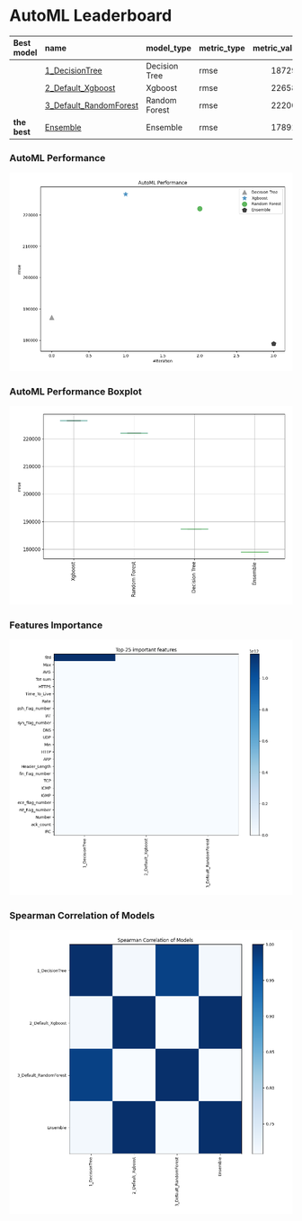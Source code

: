 # AutoML Leaderboard

| Best model   | name                                                       | model_type    | metric_type   |   metric_value |   train_time |
|:-------------|:-----------------------------------------------------------|:--------------|:--------------|---------------:|-------------:|
|              | [1_DecisionTree](1_DecisionTree/README.md)                 | Decision Tree | rmse          |         187291 |        12.59 |
|              | [2_Default_Xgboost](2_Default_Xgboost/README.md)           | Xgboost       | rmse          |         226582 |        27.62 |
|              | [3_Default_RandomForest](3_Default_RandomForest/README.md) | Random Forest | rmse          |         222001 |        18.35 |
| **the best** | [Ensemble](Ensemble/README.md)                             | Ensemble      | rmse          |         178911 |         0.25 |

### AutoML Performance
![AutoML Performance](ldb_performance.png)

### AutoML Performance Boxplot
![AutoML Performance Boxplot](ldb_performance_boxplot.png)

### Features Importance
![features importance across models](features_heatmap.png)



### Spearman Correlation of Models
![models spearman correlation](correlation_heatmap.png)

